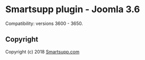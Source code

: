 # Smartsupp plugin - Joomla 3.6

Compatibility: versions 3600 - 3650.

## Copyright

Copyright (c) 2018 [Smartsupp.com](https://www.smartsupp.com/)